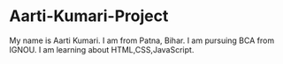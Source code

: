 # Aarti-Kumari-Project
My name is Aarti Kumari.
I am from Patna, Bihar.
I am pursuing BCA from IGNOU.
I am learning about HTML,CSS,JavaScript.
